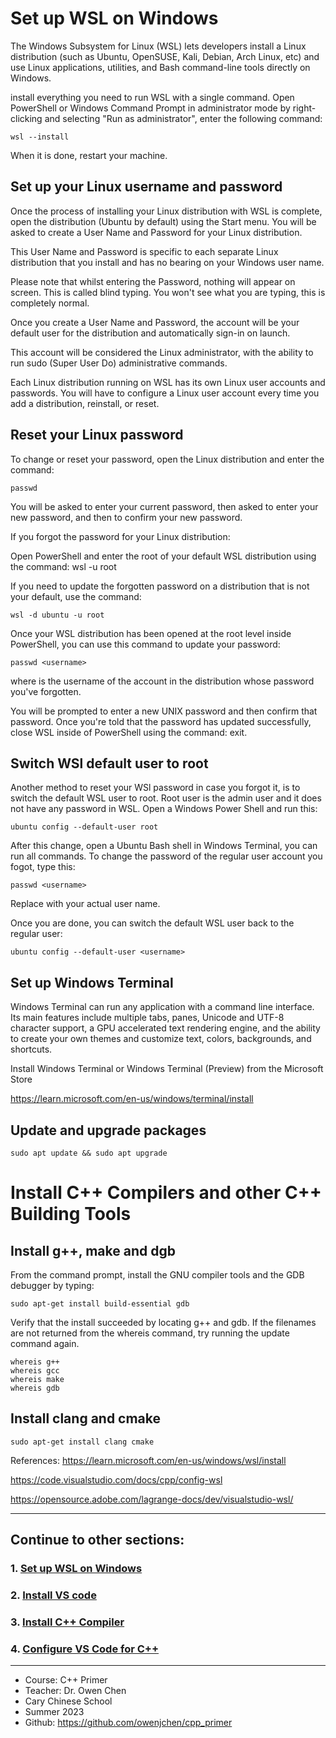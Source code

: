 # Set up WSL on Windows

The Windows Subsystem for Linux (WSL) lets developers install a Linux distribution (such as Ubuntu, OpenSUSE, Kali, Debian, Arch Linux, etc) and use Linux applications, utilities, and Bash command-line tools directly on Windows.

install everything you need to run WSL with a single command. Open PowerShell or Windows Command Prompt in administrator mode by right-clicking and selecting "Run as administrator", enter the following command:

    wsl --install

When it is done, restart your machine.

## Set up your Linux username and password
Once the process of installing your Linux distribution with WSL is complete, open the distribution (Ubuntu by default) using the Start menu. You will be asked to create a User Name and Password for your Linux distribution.

This User Name and Password is specific to each separate Linux distribution that you install and has no bearing on your Windows user name.

Please note that whilst entering the Password, nothing will appear on screen. This is called blind typing. You won't see what you are typing, this is completely normal.

Once you create a User Name and Password, the account will be your default user for the distribution and automatically sign-in on launch.

This account will be considered the Linux administrator, with the ability to run sudo (Super User Do) administrative commands.

Each Linux distribution running on WSL has its own Linux user accounts and passwords. You will have to configure a Linux user account every time you add a distribution, reinstall, or reset.

## Reset your Linux password
To change or reset your password, open the Linux distribution and enter the command: 

    passwd

You will be asked to enter your current password, then asked to enter your new password, and then to confirm your new password.

If you forgot the password for your Linux distribution:

Open PowerShell and enter the root of your default WSL distribution using the command: wsl -u root

If you need to update the forgotten password on a distribution that is not your default, use the command: 

    wsl -d ubuntu -u root

Once your WSL distribution has been opened at the root level inside PowerShell, you can use this command to update your password: 

    passwd <username> 

where <username> is the username of the account in the distribution whose password you've forgotten.

You will be prompted to enter a new UNIX password and then confirm that password. Once you're told that the password has updated successfully, close WSL inside of PowerShell using the command: exit.

## Switch WSl default user to root
Another method to reset your WSl password in case you forgot it, is to switch the default WSL user to root.  Root user is the admin user and it does not have any password in WSL.  Open a Windows Power Shell and run this:

    ubuntu config --default-user root

After this change, open a Ubuntu Bash shell in Windows Terminal, you can run all commands.  To change the password of the regular user account you fogot, type this:

    passwd <username>

Replace <username>  with your actual user name.

Once you are done, you can switch the default WSL user back to the regular user:

    ubuntu config --default-user <username>

## Set up Windows Terminal
Windows Terminal can run any application with a command line interface. Its main features include multiple tabs, panes, Unicode and UTF-8 character support, a GPU accelerated text rendering engine, and the ability to create your own themes and customize text, colors, backgrounds, and shortcuts.

Install Windows Terminal or Windows Terminal (Preview) from the Microsoft Store

https://learn.microsoft.com/en-us/windows/terminal/install


## Update and upgrade packages

    sudo apt update && sudo apt upgrade   


# Install C++ Compilers and other C++ Building Tools

## Install g++, make and dgb
From the command prompt, install the GNU compiler tools and the GDB debugger by typing:

    sudo apt-get install build-essential gdb

Verify that the install succeeded by locating g++ and gdb. If the filenames are not returned from the whereis command, try running the update command again.

    whereis g++
    whereis gcc
    whereis make
    whereis gdb

## Install clang and cmake

    sudo apt-get install clang cmake

References:
https://learn.microsoft.com/en-us/windows/wsl/install

https://code.visualstudio.com/docs/cpp/config-wsl

https://opensource.adobe.com/lagrange-docs/dev/visualstudio-wsl/

<hr>

## Continue to other sections:
### 1. [Set up WSL on Windows](1.1_install_WSL_on_Windows.md)
### 2. [Install VS code](1.2_install_VS_Code.md)
### 3. [Install C++ Compiler](1.3_install_C++_compiler.md)
### 4. [Configure VS Code for C++](1.4_configure_vs_code.md)

<hr>

- Course: C++ Primer 
- Teacher: Dr. Owen Chen
- Cary Chinese School
- Summer 2023
- Github: https://github.com/owenjchen/cpp_primer